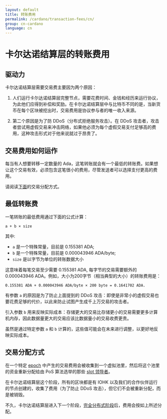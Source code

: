 ```yaml
---
layout: default
title: 转账费用
permalink: /cardano/transaction-fees/cn/
group: cn-cardano
language: cn
---
```


# 卡尔达诺结算层的转账费用

## 驱动力

卡尔达诺结算层需要交易费主要因为两个原因：

1. 人们运行卡尔达诺结算层完整节点，需要花费时间、金钱和经历来运行协议，为此他们应得到补偿和奖励。在卡尔达诺结算层中与比特币不同的是，当新货币在每个区块被挖出时，交易费用是协议参与者的唯一收入来源。

2. 第二个原因是为了防 DDoS（分布式拒绝服务攻击）。在 DDoS 攻击者，攻击者尝试用虚假交易来冲击网络，如果他必须为每个虚假交易支付足够高的费用，这种攻击形式对于他来说就过于昂贵了。


## 交易费用如何运作

每当有人想要转移一定数量的 Ada，这笔转账就会有一个最低的转账费。如果想让这个交易有效，必须包含这笔很小的费用，尽管发送者可以选择支付更高的费用。

请阅读[下面](#transaction-fees-distribution)的交易分配方式。


## 最低转账费

一笔转账的最低费用通过下面的公式计算：


```
a + b × size
```

其中:

* `a` 是一个特殊常量，目前是 0.155381 ADA;
* `b` 是一个特殊常量，目前是 0.000043946 ADA/byte;
* `size` 是以字节为单位的转账数据大小


这意味着每笔交易至少需要 0.155381 ADA, 每字节的交易需要额外的 0.000043946 ADA。例如，大小为200字节（相当典型的大小）的转账费用是：

```
0.155381 ADA + 0.000043946 ADA/byte × 200 byte = 0.1641702 ADA.
```

有参数 `a` 的原因是为了防止上面提到的 DDoS 攻击：即使是非常小的虚假交易也要花费足够的代价，以此来防止试图产生成千上万交易的攻击者。

引入参数 `b` 用来反映实际成本：存储更大的交易比存储更小的交易需要更多计算机内存，因此数据量更大的交易应该比数据量小的交易收费更贵。

虽然是通过特定参数 `a` 和 `b` 计算的，这些值可能会在未来进行调整，以更好地反映实际成本。

## 交易分配方式

在一个特定 [epoch](http://cardanodocs.com/glossary/cn/#epoch) 中产生的交易费用会被收集到一个虚拟池里，然后将这个池里的资金重新分配给由 PoS 算法选举的那些 [slot 领导者](https://cardanodocs.com/glossary/cn/#slot-leader)。

在卡尔达诺结算层这个阶段，所有的区块都是有 IOHK 以及我们的合作伙伴运行的节点创建的，收集了费用（为了防止 DDoS 攻击），但它们不会被重新分配，而是被销毁。


不久，卡尔达诺结算层进入下一个阶段，[完全分布式阶段](https://cardanoroadmap.com/)后，费用会按如上所述分配。

